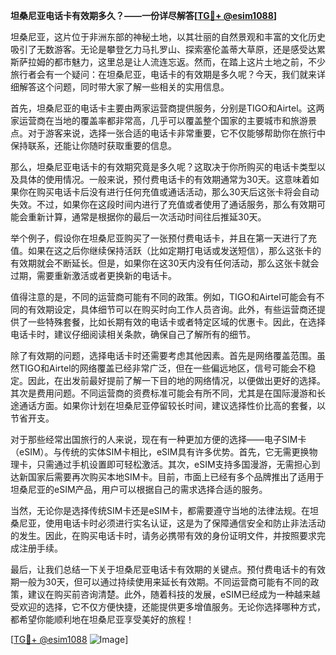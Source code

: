 **坦桑尼亚电话卡有效期多久？——一份详尽解答[[TG💪+ @esim1088](https://t.me/s/esim1088)]**

坦桑尼亚，这片位于非洲东部的神秘土地，以其壮丽的自然景观和丰富的文化历史吸引了无数游客。无论是攀登乞力马扎罗山、探索塞伦盖蒂大草原，还是感受达累斯萨拉姆的都市魅力，这里总是让人流连忘返。然而，在踏上这片土地之前，不少旅行者会有一个疑问：在坦桑尼亚，电话卡的有效期是多久呢？今天，我们就来详细解答这个问题，同时带大家了解一些相关的实用信息。

首先，坦桑尼亚的电话卡主要由两家运营商提供服务，分别是TIGO和Airtel。这两家运营商在当地的覆盖率都非常高，几乎可以覆盖整个国家的主要城市和旅游景点。对于游客来说，选择一张合适的电话卡非常重要，它不仅能够帮助你在旅行中保持联系，还能让你随时获取重要的信息。

那么，坦桑尼亚电话卡的有效期究竟是多久呢？这取决于你所购买的电话卡类型以及具体的使用情况。一般来说，预付费电话卡的有效期通常为30天。这意味着如果你在购买电话卡后没有进行任何充值或通话活动，那么30天后这张卡将会自动失效。不过，如果你在这段时间内进行了充值或者使用了通话服务，那么有效期可能会重新计算，通常是根据你的最后一次活动时间往后推延30天。

举个例子，假设你在坦桑尼亚购买了一张预付费电话卡，并且在第一天进行了充值。如果在这之后你继续保持活跃（比如定期打电话或发送短信），那么这张卡的有效期就会不断延长。但是，如果你在这30天内没有任何活动，那么这张卡就会过期，需要重新激活或者更换新的电话卡。

值得注意的是，不同的运营商可能有不同的政策。例如，TIGO和Airtel可能会有不同的有效期设定，具体细节可以在购买时向工作人员咨询。此外，有些运营商还提供了一些特殊套餐，比如长期有效的电话卡或者特定区域的优惠卡。因此，在选择电话卡时，建议仔细阅读相关条款，确保自己了解所有的细节。

除了有效期的问题，选择电话卡时还需要考虑其他因素。首先是网络覆盖范围。虽然TIGO和Airtel的网络覆盖已经非常广泛，但在一些偏远地区，信号可能会不稳定。因此，在出发前最好提前了解一下目的地的网络情况，以便做出更好的选择。其次是费用问题。不同运营商的资费标准可能会有所不同，尤其是在国际漫游和长途通话方面。如果你计划在坦桑尼亚停留较长时间，建议选择性价比高的套餐，以节省开支。

对于那些经常出国旅行的人来说，现在有一种更加方便的选择——电子SIM卡（eSIM）。与传统的实体SIM卡相比，eSIM具有许多优势。首先，它无需更换物理卡，只需通过手机设置即可轻松激活。其次，eSIM支持多国漫游，无需担心到达新国家后需要再次购买本地SIM卡。目前，市面上已经有多个品牌推出了适用于坦桑尼亚的eSIM产品，用户可以根据自己的需求选择合适的服务。

当然，无论你是选择传统SIM卡还是eSIM卡，都需要遵守当地的法律法规。在坦桑尼亚，使用电话卡时必须进行实名认证，这是为了保障通信安全和防止非法活动的发生。因此，在购买电话卡时，请务必携带有效的身份证明文件，并按照要求完成注册手续。

最后，让我们总结一下关于坦桑尼亚电话卡有效期的关键点。预付费电话卡的有效期一般为30天，但可以通过持续使用来延长有效期。不同运营商可能有不同的政策，建议在购买前咨询清楚。此外，随着科技的发展，eSIM已经成为一种越来越受欢迎的选择，它不仅方便快捷，还能提供更多增值服务。无论你选择哪种方式，都希望你能顺利地在坦桑尼亚享受美好的旅程！

[[TG💪+ @esim1088](https://t.me/s/esim1088) ![Image](https://i.postimg.cc/4NQfJmqS/Snipaste-2025-05-13-00-14-12.png)]